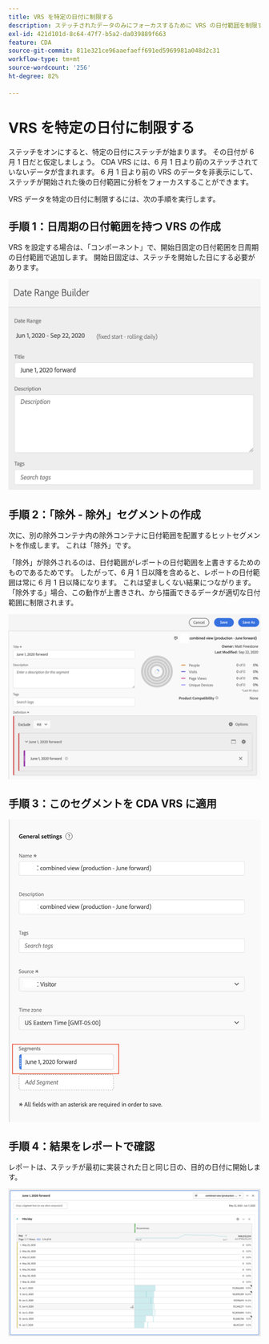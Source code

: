 ```yaml
---
title: VRS を特定の日付に制限する
description: ステッチされたデータのみにフォーカスするために VRS の日付範囲を制限する方法を理解します。
exl-id: 421d101d-8c64-47f7-b5a2-da039889f663
feature: CDA
source-git-commit: 811e321ce96aaefaeff691ed5969981a048d2c31
workflow-type: tm+mt
source-wordcount: '256'
ht-degree: 82%

---
```


# VRS を特定の日付に制限する

ステッチをオンにすると、特定の日付にステッチが始まります。 その日付が 6 月 1 日だと仮定しましょう。 CDA VRS には、6 月 1 日より前のステッチされていないデータが含まれます。 6 月 1 日より前の VRS のデータを非表示にして、ステッチが開始された後の日付範囲に分析をフォーカスすることができます。

VRS データを特定の日付に制限するには、次の手順を実行します。

## 手順 1：日周期の日付範囲を持つ VRS の作成

VRS を設定する場合は、「コンポーネント」で、開始日固定の日付範囲を日周期の日付範囲で追加します。 開始日固定は、ステッチを開始した日にする必要があります。

![](assets/rolling-daily.png)

## 手順 2：「除外 - 除外」セグメントの作成

次に、別の除外コンテナ内の除外コンテナに日付範囲を配置するヒットセグメントを作成します。 これは「除外」です。

「除外」が除外されるのは、日付範囲がレポートの日付範囲を上書きするためのものであるためです。 したがって、6 月 1 日以降を含めると、レポートの日付範囲は常に 6 月 1 日以降になります。 これは望ましくない結果につながります。 「除外する」場合、この動作が上書きされ、から描画できるデータが適切な日付範囲に制限されます。

![](assets/exclude-exclude.png)

## 手順 3：このセグメントを CDA VRS に適用

![](assets/apply-segment.png)

## 手順 4：結果をレポートで確認

レポートは、ステッチが最初に実装された日と同じ日の、目的の日付に開始します。

![](assets/report-limited-dates.png)
